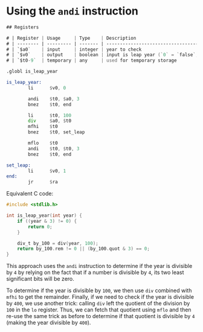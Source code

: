 # Using the `andi` instruction

```asm
## Registers

# | Register | Usage     | Type    | Description                                      |
# | -------- | --------- | ------- | ------------------------------------------------ |
# | `$a0`    | input     | integer | year to check                                    |
# | `$v0`    | output    | boolean | input is leap year (`0` = `false`, `1` = `true`) |
# | `$t0-9`  | temporary | any     | used for temporary storage                       |

.globl is_leap_year

is_leap_year:
        li      $v0, 0

        andi    $t0, $a0, 3
        bnez    $t0, end

        li      $t0, 100
        div     $a0, $t0
        mfhi    $t0
        bnez    $t0, set_leap

        mflo    $t0
        andi    $t0, $t0, 3
        bnez    $t0, end

set_leap:
        li      $v0, 1
end:
        jr      $ra
```

Equivalent C code:

```c
#include <stdlib.h>

int is_leap_year(int year) {
    if ((year & 3) != 0) {
        return 0;
    }

    div_t by_100 = div(year, 100);
    return by_100.rem != 0 || (by_100.quot & 3) == 0;
}
```

This approach uses the `andi` instruction to determine if the year is divisible by `4`
by relying on the fact that if a number is divisible by `4`, its two least significant bits
will be zero.

To determine if the year is divisible by `100`, we then use `div` combined with `mfhi` to get
the remainder. Finally, if we need to check if the year is divisible by `400`, we use another
trick: calling `div` left the quotient of the division by `100` in the `lo` register. Thus,
we can fetch that quotient using `mflo` and then re-use the same trick as before to determine
if that quotient is divisible by `4` (making the year divisible by `400`).
